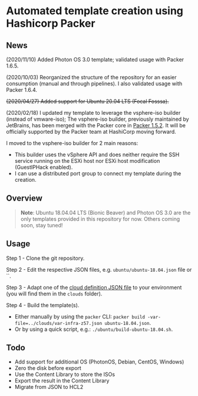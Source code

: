 # Automated template creation using Hashicorp Packer

## News

(2020/11/10) Added Photon OS 3.0 template; validated usage with Packer 1.6.5.

(2020/10/03) Reorganized the structure of the repository for an easier consumption (manual and through pipelines). I also validated usage with Packer 1.6.4.

~~(2020/04/27) Added support for Ubuntu 20.04 LTS (Focal Fosssa).~~

(2020/02/18) I updated my template to leverage the vsphere-iso builder (instead of vmware-iso); The vsphere-iso builder, previously maintained by JetBrains, has been merged with the Packer core in [Packer 1.5.2](https://github.com/hashicorp/packer/blob/v1.5.4/CHANGELOG.md#152-february-12-2020). It will be officially supported by the Packer team at HashiCorp moving forward.

I moved to the vsphere-iso builder for 2 main reasons:

* This builder uses the vSphere API and does neither require the SSH service running on the ESXi host nor ESXi host modification (GuestIPHack enabled).
* I can use a distributed port group to connect my template during the creation.

## Overview

> **Note**: Ubuntu 18.04.04 LTS (Bionic Beaver) and Photon OS 3.0 are the only templates provided in this repository for now. Others coming soon, stay tuned!

## Usage

Step 1 - Clone the git repository.

Step 2 - Edit the respective JSON files, e.g. `ubuntu/ubuntu-18.04.json` file or ``.

Step 3 - Adapt one of the [cloud definition JSON file](https://github.com/cloudmaniac/packer-templates/tree/master/clouds) to your environment (you will find them in the `clouds` folder).

Step 4 - Build the template(s).

* Either manually by using the `packer` CLI: `packer build -var-file=../clouds/var-infra-z57.json ubuntu-18.04.json`.
* Or by using a quick script, e.g.: `./ubuntu/build-ubuntu-18.04.sh`.

## Todo

* Add support for additional OS (PhotonOS, Debian, CentOS, Windows)
* Zero the disk before export
* Use the Content Library to store the ISOs
* Export the result in the Content Library
* Migrate from JSON to HCL2

